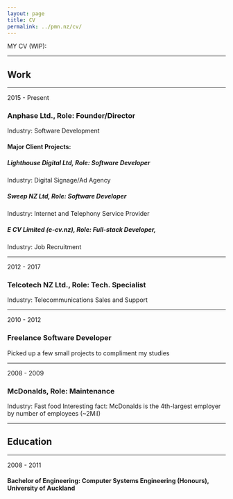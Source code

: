 ```yaml
---
layout: page
title: CV
permalink: ../pmn.nz/cv/
---
```


MY CV (WIP):

----
## Work

----
2015 - Present
### Anphase Ltd., Role: Founder/Director
Industry: Software Development

#### Major Client Projects:

##### Lighthouse Digital Ltd, Role: Software Developer
Industry: Digital Signage/Ad Agency

##### Sweep NZ Ltd, Role: Software Developer
Industry: Internet and Telephony Service Provider

##### E CV Limited (e-cv.nz), Role: Full-stack Developer,
Industry: Job Recruitment

----
2012 - 2017 
### Telcotech NZ Ltd., Role: Tech. Specialist
Industry: Telecommunications Sales and Support

----
2010 - 2012
### Freelance Software Developer
Picked up a few small projects to compliment my studies

----
2008 - 2009
### McDonalds, Role: Maintenance
Industry: Fast food
Interesting fact: McDonalds is the 4th-largest employer by number of employees (~2Mil)


----
## Education

----
2008 - 2011
#### Bachelor of Engineering: Computer Systems Engineering (Honours), University of Auckland
